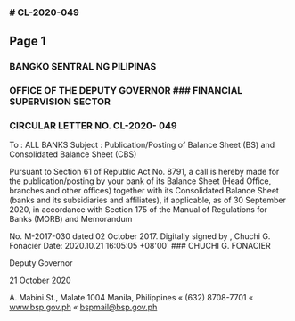 ### # CL-2020-049

## Page 1

### BANGKO SENTRAL NG PILIPINAS

### OFFICE OF THE DEPUTY GOVERNOR ### FINANCIAL SUPERVISION SECTOR

### CIRCULAR LETTER NO. CL-2020- 049

To : ALL BANKS Subject : Publication/Posting of Balance Sheet (BS) and Consolidated Balance Sheet (CBS)

Pursuant to Section 61 of Republic Act No. 8791, a call is hereby made for the publication/posting by your bank of its Balance Sheet (Head Office, branches and other offices) together with its Consolidated Balance Sheet (banks and its subsidiaries and affiliates), if applicable, as of 30 September 2020, in accordance with Section 175 of the Manual of Regulations for Banks (MORB) and Memorandum

No. M-2017-030 dated 02 October 2017. Digitally signed by , Chuchi G. Fonacier Date: 2020.10.21 16:05:05 +08'00' ### CHUCHI G. FONACIER

Deputy Governor

21 October 2020

A. Mabini St., Malate 1004 Manila, Philippines « (632) 8708-7701 « www.bsp.gov.ph « bspmail@bsp.gov.ph 